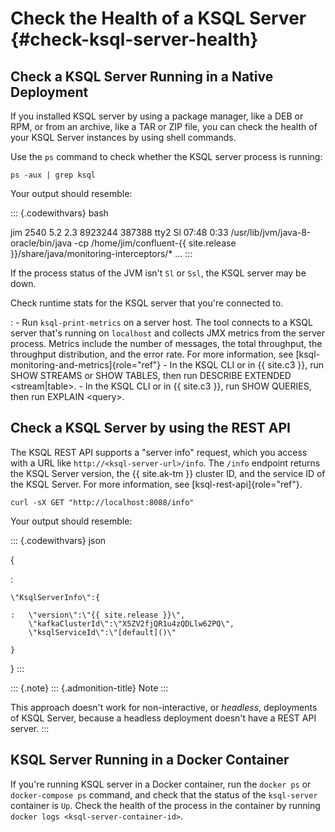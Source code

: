 ---
---
Check the Health of a KSQL Server {#check-ksql-server-health}
=================================

Check a KSQL Server Running in a Native Deployment
--------------------------------------------------

If you installed KSQL server by using a package manager, like a DEB or
RPM, or from an archive, like a TAR or ZIP file, you can check the
health of your KSQL Server instances by using shell commands.

Use the `ps` command to check whether the KSQL server process is
running:

``` {.sourceCode .bash}
ps -aux | grep ksql
```

Your output should resemble:

::: {.codewithvars}
bash

jim 2540 5.2 2.3 8923244 387388 tty2 Sl 07:48 0:33
/usr/lib/jvm/java-8-oracle/bin/java -cp /home/jim/confluent-{{
site.release }}/share/java/monitoring-interceptors/\* \...
:::

If the process status of the JVM isn\'t `Sl` or `Ssl`, the KSQL server
may be down.

Check runtime stats for the KSQL server that you\'re connected to.

:   -   Run `ksql-print-metrics` on a server host. The tool connects to
        a KSQL server that\'s running on `localhost` and collects JMX
        metrics from the server process. Metrics include the number of
        messages, the total throughput, the throughput distribution, and
        the error rate. For more information, see
        [ksql-monitoring-and-metrics]{role="ref"}
    -   In the KSQL CLI or in {{ site.c3 }}, run SHOW STREAMS or SHOW
        TABLES, then run DESCRIBE EXTENDED \<stream\|table\>.
    -   In the KSQL CLI or in {{ site.c3 }}, run SHOW QUERIES, then run
        EXPLAIN \<query\>.

Check a KSQL Server by using the REST API
-----------------------------------------

The KSQL REST API supports a \"server info\" request, which you access
with a URL like `http://<ksql-server-url>/info`. The `/info` endpoint
returns the KSQL Server version, the {{ site.ak-tm }} cluster ID, and
the service ID of the KSQL Server. For more information, see
[ksql-rest-api]{role="ref"}.

``` {.sourceCode .bash}
curl -sX GET "http://localhost:8088/info"
```

Your output should resemble:

::: {.codewithvars}
json

{

:   

    \"KsqlServerInfo\":{

    :   \"version\":\"{{ site.release }}\",
        \"kafkaClusterId\":\"X5ZV2fjQR1u4zQDLlw62PQ\",
        \"ksqlServiceId\":\"[default]()\"

    }

}
:::

::: {.note}
::: {.admonition-title}
Note
:::

This approach doesn\'t work for non-interactive, or *headless*,
deployments of KSQL Server, because a headless deployment doesn\'t have
a REST API server.
:::

KSQL Server Running in a Docker Container
-----------------------------------------

If you\'re running KSQL server in a Docker container, run the
`docker ps` or `docker-compose ps` command, and check that the status of
the `ksql-server` container is `Up`. Check the health of the process in
the container by running `docker logs <ksql-server-container-id>`.
